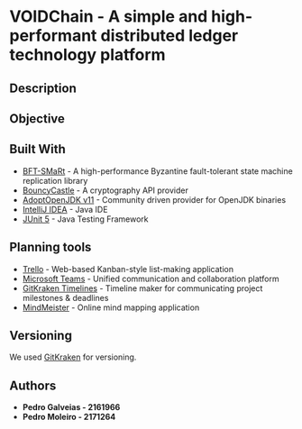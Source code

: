 # VOIDChain - A simple and high-performant distributed ledger technology platform

## Description

## Objective

## Built With

* [BFT-SMaRt](https://bft-smart.github.io/library/) - A high-performance Byzantine fault-tolerant state machine replication library
* [BouncyCastle](https://bouncycastle.org/java.html)  - A cryptography API provider
* [AdoptOpenJDK v11](https://adoptopenjdk.net/?variant=openjdk11&jvmVariant=hotspot) -  Community driven provider for OpenJDK binaries
* [IntelliJ IDEA](https://www.jetbrains.com/idea/) - Java IDE
* [JUnit 5](https://junit.org/junit5/) - Java Testing Framework

## Planning tools

* [Trello](https://trello.com/) - Web-based Kanban-style list-making application 
* [Microsoft Teams](https://products.office.com/en-us/microsoft-teams/group-chat-software/) - Unified communication and collaboration platform
* [GitKraken Timelines](https://www.gitkraken.com/timelines) - Timeline maker for communicating project milestones & deadlines
* [MindMeister](https://www.mindmeister.com/) - Online mind mapping application

## Versioning

We used [GitKraken](https://www.gitkraken.com/) for versioning.

## Authors

* **Pedro Galveias - 2161966**
* **Pedro Moleiro - 2171264**
